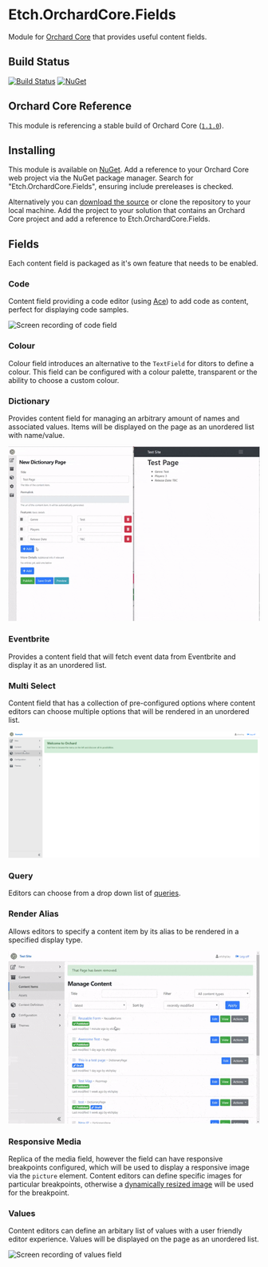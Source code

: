 # Etch.OrchardCore.Fields

Module for [Orchard Core](https://github.com/OrchardCMS/OrchardCore) that provides useful content fields.

## Build Status

[![Build Status](https://secure.travis-ci.org/etchuk/Etch.OrchardCore.Fields.png?branch=master)](http://travis-ci.org/etchuk/Etch.OrchardCore.Fields) [![NuGet](https://img.shields.io/nuget/v/Etch.OrchardCore.Fields.svg)](https://www.nuget.org/packages/Etch.OrchardCore.Fields)

## Orchard Core Reference

This module is referencing a stable build of Orchard Core ([`1.1.0`](https://www.nuget.org/packages/OrchardCore.Module.Targets/1.1.0)).

## Installing

This module is available on [NuGet](https://www.nuget.org/packages/Etch.OrchardCore.Fields). Add a reference to your Orchard Core web project via the NuGet package manager. Search for "Etch.OrchardCore.Fields", ensuring include prereleases is checked.

Alternatively you can [download the source](https://github.com/etchuk/Etch.OrchardCore.Fields/archive/master.zip) or clone the repository to your local machine. Add the project to your solution that contains an Orchard Core project and add a reference to Etch.OrchardCore.Fields.

## Fields

Each content field is packaged as it's own feature that needs to be enabled.

### Code

Content field providing a code editor (using [Ace](https://ace.c9.io/)) to add code as content, perfect for displaying code samples.

![Screen recording of code field](/docs/demo-code-field.gif?raw=true)

### Colour

Colour field introduces an alternative to the `TextField` for ditors to define a colour. This field can be configured with a colour palette, transparent or the ability to choose a custom colour.

### Dictionary

Provides content field for managing an arbitrary amount of names and associated values. Items will be displayed on the page as an unordered list with name/value.

![Screen recording of dictionary field](/docs/demo-dictionary-field.gif?raw=true)

### Eventbrite

Provides a content field that will fetch event data from Eventbrite and display it as an unordered list.

### Multi Select

Content field that has a collection of pre-configured options where content editors can choose multiple options that will be rendered in an unordered list.

![Screen recording of multi select field](/docs/demo-multi-select-field.gif?raw=true)

### Query

Editors can choose from a drop down list of [queries](https://docs.orchardcore.net/en/dev/docs/reference/modules/Queries/).

### Render Alias

Allows editors to specify a content item by its alias to be rendered in a specified display type.

![Screen recording of render alias field](/docs/demo-render-alias-field.gif?raw=true)

### Responsive Media

Replica of the media field, however the field can have responsive breakpoints configured, which will be used to display a responsive image via the `picture` element. Content editors can define specific images for particular breakpoints, otherwise a [dynamically resized image](https://orchardcore.readthedocs.io/en/latest/OrchardCore.Modules/OrchardCore.Media/README/#resize_url) will be used for the breakpoint.

### Values

Content editors can define an arbitary list of values with a user friendly editor experience. Values will be displayed on the page as an unordered list.

![Screen recording of values field](/docs/demo-values-field.gif?raw=true)
